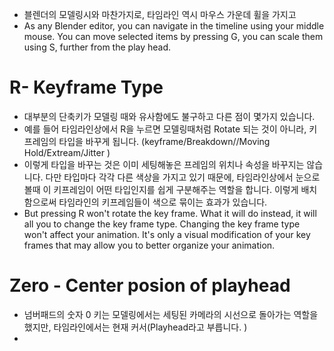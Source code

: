 
- 블렌더의 모델링시와 마찬가지로, 타임라인 역시 마우스 가운데 휠을 가지고 
- As any Blender editor, you can navigate in the timeline using your middle mouse. You can move selected items by pressing G, you can scale them using S, further from the play head.

 # R- Keyframe Type 

- 대부분의 단축키가 모델링 때와 유사함에도 불구하고 다른 점이 몇가지 있습니다. 
- 예를 들어 타임라인상에서 R을 누르면 모델링때처럼 Rotate 되는 것이 아니라, 키프레임의 타입을 바꾸게 됩니다. (keyframe/Breakdown//Moving Hold/Extream/Jitter )
- 이렇게 타입을 바꾸는 것은 이미 세팅해놓은 프레임의 위치나 속성을 바꾸지는 않습니다. 다만 타입마다 각각 다른 색상을 가지고 있기 때문에, 타임라인상에서 눈으로 볼때 이 키프레임이 어떤 타입인지를 쉽게 구분해주는 역할을 합니다. 이렇게 배치함으로써 타임라인의 키프레임들이 색으로 묶이는 효과가 있습니다. 
- But pressing R won't rotate the key frame. What it will do instead, it will all you to change the key frame type. Changing the key frame type won't affect your animation. It's only a visual modification of your key frames that may allow you to better organize your animation.

# Zero - Center posion of playhead 

- 넘버패드의 숫자 0 키는 모델링에서는 세팅된 카메라의 시선으로 돌아가는 역할을 했지만, 타임라인에서는 현재 커서(Playhead라고 부릅니다. ) 
- 